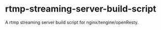 # rtmp-streaming-server-build-script
A rtmp streaming server build script for nginx/tengine/openResty.
